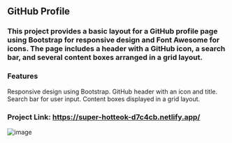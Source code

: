 ## GitHub Profile

### This project provides a basic layout for a GitHub profile page using Bootstrap for responsive design and Font Awesome for icons. The page includes a header with a GitHub icon, a search bar, and several content boxes arranged in a grid layout.

### Features
Responsive design using Bootstrap.
GitHub header with an icon and title.
Search bar for user input.
Content boxes displayed in a grid layout.
### Project Link: https://super-hotteok-d7c4cb.netlify.app/
![image](https://github.com/user-attachments/assets/6a039ee2-8665-41b8-86a4-ce47f3a1292a)
